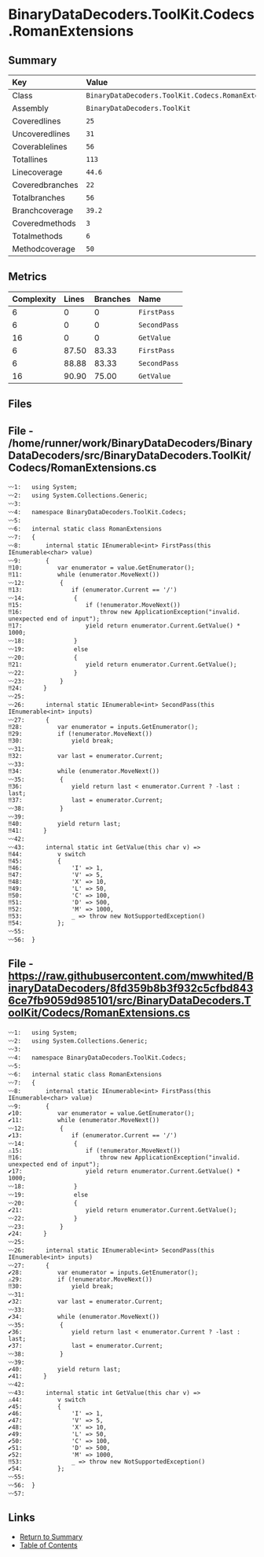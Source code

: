 ﻿# BinaryDataDecoders.ToolKit.Codecs.RomanExtensions

## Summary

| Key             | Value                                               |
| :-------------- | :-------------------------------------------------- |
| Class           | `BinaryDataDecoders.ToolKit.Codecs.RomanExtensions` |
| Assembly        | `BinaryDataDecoders.ToolKit`                        |
| Coveredlines    | `25`                                                |
| Uncoveredlines  | `31`                                                |
| Coverablelines  | `56`                                                |
| Totallines      | `113`                                               |
| Linecoverage    | `44.6`                                              |
| Coveredbranches | `22`                                                |
| Totalbranches   | `56`                                                |
| Branchcoverage  | `39.2`                                              |
| Coveredmethods  | `3`                                                 |
| Totalmethods    | `6`                                                 |
| Methodcoverage  | `50`                                                |

## Metrics

| Complexity | Lines | Branches | Name         |
| :--------- | :---- | :------- | :----------- |
| 6          | 0     | 0        | `FirstPass`  |
| 6          | 0     | 0        | `SecondPass` |
| 16         | 0     | 0        | `GetValue`   |
| 6          | 87.50 | 83.33    | `FirstPass`  |
| 6          | 88.88 | 83.33    | `SecondPass` |
| 16         | 90.90 | 75.00    | `GetValue`   |

## Files

## File - /home/runner/work/BinaryDataDecoders/BinaryDataDecoders/src/BinaryDataDecoders.ToolKit/Codecs/RomanExtensions.cs

```CSharp
〰1:   using System;
〰2:   using System.Collections.Generic;
〰3:   
〰4:   namespace BinaryDataDecoders.ToolKit.Codecs;
〰5:   
〰6:   internal static class RomanExtensions
〰7:   {
〰8:       internal static IEnumerable<int> FirstPass(this IEnumerable<char> value)
〰9:       {
‼10:          var enumerator = value.GetEnumerator();
‼11:          while (enumerator.MoveNext())
〰12:          {
‼13:              if (enumerator.Current == '/')
〰14:              {
‼15:                  if (!enumerator.MoveNext())
‼16:                      throw new ApplicationException("invalid. unexpected end of input");
‼17:                  yield return enumerator.Current.GetValue() * 1000;
〰18:              }
〰19:              else
〰20:              {
‼21:                  yield return enumerator.Current.GetValue();
〰22:              }
〰23:          }
‼24:      }
〰25:  
〰26:      internal static IEnumerable<int> SecondPass(this IEnumerable<int> inputs)
〰27:      {
‼28:          var enumerator = inputs.GetEnumerator();
‼29:          if (!enumerator.MoveNext())
‼30:              yield break;
〰31:  
‼32:          var last = enumerator.Current;
〰33:  
‼34:          while (enumerator.MoveNext())
〰35:          {
‼36:              yield return last < enumerator.Current ? -last : last;
‼37:              last = enumerator.Current;
〰38:          }
〰39:  
‼40:          yield return last;
‼41:      }
〰42:  
〰43:      internal static int GetValue(this char v) =>
‼44:          v switch
‼45:          {
‼46:              'I' => 1,
‼47:              'V' => 5,
‼48:              'X' => 10,
‼49:              'L' => 50,
‼50:              'C' => 100,
‼51:              'D' => 500,
‼52:              'M' => 1000,
‼53:              _ => throw new NotSupportedException()
‼54:          };
〰55:  
〰56:  }
```

## File - https://raw.githubusercontent.com/mwwhited/BinaryDataDecoders/8fd359b8b3f932c5cfbd8436ce7fb9059d985101/src/BinaryDataDecoders.ToolKit/Codecs/RomanExtensions.cs

```CSharp
〰1:   using System;
〰2:   using System.Collections.Generic;
〰3:   
〰4:   namespace BinaryDataDecoders.ToolKit.Codecs;
〰5:   
〰6:   internal static class RomanExtensions
〰7:   {
〰8:       internal static IEnumerable<int> FirstPass(this IEnumerable<char> value)
〰9:       {
✔10:          var enumerator = value.GetEnumerator();
✔11:          while (enumerator.MoveNext())
〰12:          {
✔13:              if (enumerator.Current == '/')
〰14:              {
⚠15:                  if (!enumerator.MoveNext())
‼16:                      throw new ApplicationException("invalid. unexpected end of input");
✔17:                  yield return enumerator.Current.GetValue() * 1000;
〰18:              }
〰19:              else
〰20:              {
✔21:                  yield return enumerator.Current.GetValue();
〰22:              }
〰23:          }
✔24:      }
〰25:  
〰26:      internal static IEnumerable<int> SecondPass(this IEnumerable<int> inputs)
〰27:      {
✔28:          var enumerator = inputs.GetEnumerator();
⚠29:          if (!enumerator.MoveNext())
‼30:              yield break;
〰31:  
✔32:          var last = enumerator.Current;
〰33:  
✔34:          while (enumerator.MoveNext())
〰35:          {
✔36:              yield return last < enumerator.Current ? -last : last;
✔37:              last = enumerator.Current;
〰38:          }
〰39:  
✔40:          yield return last;
✔41:      }
〰42:  
〰43:      internal static int GetValue(this char v) =>
⚠44:          v switch
✔45:          {
✔46:              'I' => 1,
✔47:              'V' => 5,
✔48:              'X' => 10,
✔49:              'L' => 50,
✔50:              'C' => 100,
✔51:              'D' => 500,
✔52:              'M' => 1000,
‼53:              _ => throw new NotSupportedException()
✔54:          };
〰55:  
〰56:  }
〰57:  
```

## Links

* [Return to Summary](Summary.md)
* [Table of Contents](../TOC.md)

